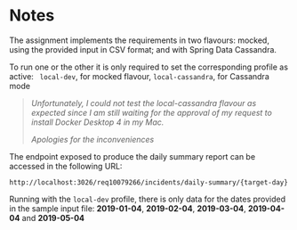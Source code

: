 # Notes

The assignment implements the requirements in two flavours: mocked, using the provided input in CSV format; and with Spring Data Cassandra.

To run one or the other it is only required to set the corresponding profile as active: ` local-dev`, for mocked flavour, `local-cassandra`, for Cassandra mode

> *Unfortunately, I could not test the local-cassandra flavour as expected since I am still waiting for the approval of my request to install Docker Desktop 4 in my Mac.*
> 
> *Apologies for the inconveniences*

The endpoint exposed to produce the daily summary report can be accessed in the following URL:

``http://localhost:3026/req10079266/incidents/daily-summary/{target-day}``

Running with the `local-dev` profile, there is only data for the dates provided in the sample input file: **2019-01-04**, **2019-02-04**, **2019-03-04**, **2019-04-04** and **2019-05-04** 